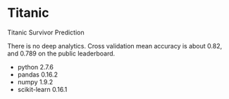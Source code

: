 # Titanic
Titanic Survivor Prediction

There is no deep analytics. Cross validation mean accuracy is about  0.82,
and 0.789 on the public leaderboard.


+ python 2.7.6
+ pandas 0.16.2
+ numpy 1.9.2
+ scikit-learn 0.16.1
